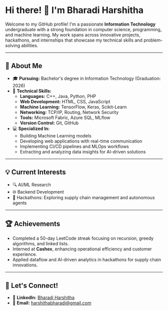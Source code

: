 # Hi there! 👋 I'm Bharadi Harshitha

Welcome to my GitHub profile! I'm a passionate **Information Technology** undergraduate with a strong foundation in computer science, programming, and machine learning. My work spans across innovative projects, hackathons, and internships that showcase my technical skills and problem-solving abilities.

---

## 🚀 About Me

- 🎓 **Pursuing:** Bachelor's degree in Information Technology (Graduation: 2026)  
- 🌟 **Technical Skills:**  
  - **Languages:** C++, Java, Python, PHP  
  - **Web Development:** HTML, CSS, JavaScript  
  - **Machine Learning:** TensorFlow, Keras, Scikit-Learn  
  - **Networking:** TCP/IP, Routing, Network Security  
  - **Tools:** Microsoft Fabric, Azure SQL, MLflow  
  - **Version Control:** Git, GitHub  
- 💻 **Specialized In:**  
  - Building Machine Learning models  
  - Developing web applications with real-time communication  
  - Implementing CI/CD pipelines and MLOps workflows  
  - Extracting and analyzing data insights for AI-driven solutions  

---

## 💡 Current Interests

- 🔍 AI/ML Research  
- 🌐 Backend Development 
- 🚀 Hackathons: Exploring supply chain management and autonomous agents  

---

## 🏆 Achievements

- Completed a 50-day LeetCode streak focusing on recursion, greedy algorithms, and linked lists.  
- Interned at **Cashex**, enhancing operational efficiency and customer experience.  
- Applied dataflow and AI-driven analytics in hackathons for supply chain innovations.  

---

## 🌟 Let's Connect!

- 💼 **LinkedIn:** [Bharadi Harshitha](https://www.linkedin.com/in/bharadi-harshitha/)    
- 📧 **Email:** harshithabharadi@gmail.com  
